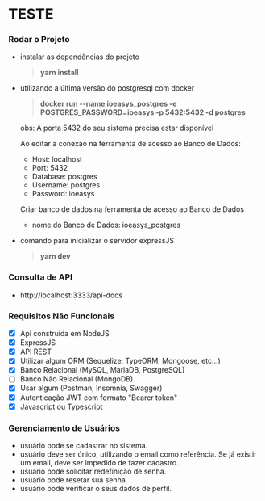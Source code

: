 # TESTE

### Rodar o Projeto

- instalar as dependências do projeto
    > **yarn install**

- utilizando a última versão do postgresql com docker
    > **docker run --name ioeasys_postgres -e POSTGRES_PASSWORD=ioeasys -p 5432:5432 -d postgres**
    
    obs: A porta 5432 do seu sistema precisa estar disponível

    Ao editar a conexão na ferramenta de acesso ao Banco de Dados:
    - Host: localhost
    - Port: 5432
    - Database: postgres
    - Username: postgres
    - Password: ioeasys

    Criar banco de dados na ferramenta de acesso ao Banco de Dados
    - nome do Banco de Dados: ioeasys_postgres


- comando para inicializar o servidor expressJS
    > **yarn dev**

### Consulta de API

- http://localhost:3333/api-docs

### Requisitos Não Funcionais

- [x] Api construída em NodeJS
- [x] ExpressJS
- [x] API REST
- [x] Utilizar algum ORM (Sequelize, TypeORM, Mongoose, etc...)
- [x] Banco Relacional (MySQL, MariaDB, PostgreSQL)
- [ ] Banco Não Relacional (MongoDB)
- [x] Usar algum (Postman, Insomnia, Swagger) 
- [x] Autenticação JWT com formato "Bearer token"
- [x] Javascript ou Typescript

### Gerenciamento de Usuários

- usuário pode se cadastrar no sistema.
- usuário deve ser único, utilizando o email como referência. Se já existir um email, deve ser impedido de fazer cadastro.
- usuário pode solicitar redefinição de senha.
- usuário pode resetar sua senha. 
- usuário pode verificar o seus dados de perfil.

